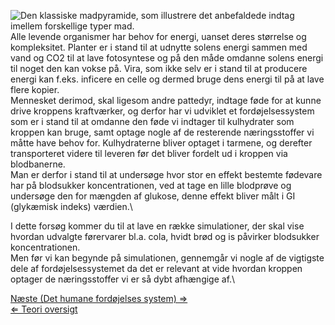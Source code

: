 ![Den klassiske madpyramide, som illustrere det anbefaldede indtag
imellem forskellige typer
mad.](/wiki/Foodpyramide.jpg "fig:Den klassiske madpyramide, som illustrere det anbefaldede indtag imellem forskellige typer mad.")
Alle levende organismer har behov for energi, uanset deres størrelse og
kompleksitet. Planter er i stand til at udnytte solens energi sammen med
vand og CO2 til at lave fotosyntese og på den måde omdanne solens energi
til noget den kan vokse på. Vira, som ikke selv er i stand til at
producere energi kan f.eks. inficere en celle og dermed bruge dens
energi til på at lave flere kopier.\
 Mennesket derimod, skal ligesom andre pattedyr, indtage føde for at
kunne drive kroppens kraftværker, og derfor har vi udviklet et
fordøjelsessystem som er i stand til at omdanne den føde vi indtager til
kulhydrater som kroppen kan bruge, samt optage nogle af de resterende
næringsstoffer vi måtte have behov for. Kulhydraterne bliver optaget i
tarmene, og derefter transporteret videre til leveren før det bliver
fordelt ud i kroppen via blodbanerne.\
 Man er derfor i stand til at undersøge hvor stor en effekt bestemte
fødevare har på blodsukker koncentrationen, ved at tage en lille
blodprøve og undersøge den for mængden af glukose, denne effekt bliver
målt i GI (glykæmisk indeks) værdien.\

I dette forsøg kommer du til at lave en række simulationer, der skal
vise hvordan udvalgte førervarer bl.a. cola, hvidt brød og is påvirker
blodsukker koncentrationen.\
 Men før vi kan begynde på simulationen, gennemgår vi nogle af de
vigtigste dele af fordøjelsessystemet da det er relevant at vide hvordan
kroppen optager de næringsstoffer vi er så dybt afhængige af.\

[Næste (Det humane fordøjelses system)
⇒](/wiki/Det_humane_fordøjelses_system "wikilink")\
[⇐ Teori oversigt ](/wiki/Bio-Kemi "wikilink")

